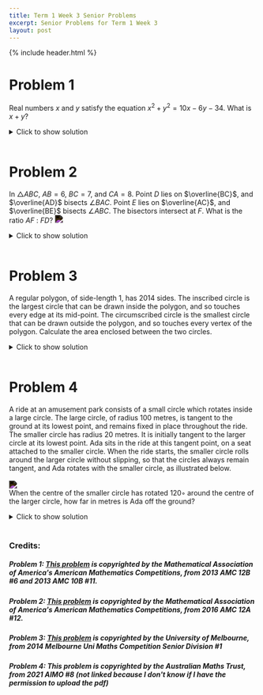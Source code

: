 ```yaml
---
title: Term 1 Week 3 Senior Problems
excerpt: Senior Problems for Term 1 Week 3
layout: post
---
```

{% include header.html %}

# Problem 1
Real numbers $x$ and $y$ satisfy the equation $x^2+y^2=10x-6y-34$. What is $x+y$?

<details>
<summary>Click to show solution</summary>
<h2>Solution 1</h2>
If we move every term dependent on $x$ or $y$ to the LHS, we get $x^2 - 10x + y^2 + 6y = -34$. Adding $34$ to both sides, we have $x^2 - 10x + y^2 + 6y + 34 = 0$. We can split the $34$ into $25$ and $9$ to get $(x - 5)^2 + (y + 3)^2 = 0$. Notice this is a circle with radius $0$, which only contains one point. So, the only point is $(5, -3)$, so the sum is $5 + (-3) = 2$.
<br>

<h2>Solution 2</h2>
If we move every term including $x$ or $y$ to the LHS, we get \[x^2 - 10x + y^2 + 6y = -34.\] We can complete the square to find that this equation becomes \[(x - 5)^2 + (y + 3)^2 = 0.\] Since the square of any real number is non-negative, we know that the sum is greater than or equal to $0$. Equality holds when the value inside the parentheses is equal to $0$. We find that \[(x,y) = (5,-3)\] and the sum we are looking for is \[5+(-3)=2\]
<br>

<h2>Video Solutions</h2>
The first one's better imo <br>
<a href="https://youtu.be/ba6w1OhXqOQ?t=1810">https://youtu.be/ba6w1OhXqOQ?t=1810</a> <br>
<a href="https://youtu.be/a-3CAo4CoWc">https://youtu.be/a-3CAo4CoWc</a>
</details>
<br>

# Problem 2
In $\triangle ABC$, $AB = 6$, $BC = 7$, and $CA = 8$. Point $D$ lies on $\overline{BC}$, and $\overline{AD}$ bisects $\angle BAC$. Point $E$ lies on $\overline{AC}$, and $\overline{BE}$ bisects $\angle ABC$. The bisectors intersect at $F$. What is the ratio $AF$ : $FD$?
<img src="https://latex.artofproblemsolving.com/5/0/b/50b0f8f69ee6677a5d5e89b5d864839232ff3faa.png" style="filter: invert(100%);">

<details>
<summary>Click to show solution</summary>
<h2>Solution 1</h2>
By the angle bisector theorem, $\frac{AB}{AE} = \frac{CB}{CE}$ <br>

$\frac{6}{AE} = \frac{7}{8 - AE}$ so $AE = \frac{48}{13}$ <br>

Similarly, $CD = 4$. <br> <br>

There are two ways to solve from here. <br>

<h3>First way:</h3>

Note that $DB = 7 - 4 = 3.$ By the angle bisector theorem on $\triangle ADB,$ $\frac{AF}{FD} = \frac{AB}{DB} = \frac{6}{3}.$ Thus the answer is $2 : 1$ <br>

<h3>Second way:</h3>

Now, we use mass points. Assign point $C$ a mass of $1$. <br>

$mC \cdot CD = mB \cdot DB$ , so $mB = \frac{4}{3}$ <br>

Similarly, $A$ will have a mass of $\frac{7}{6}$ <br>

$mD = mC + mB = 1 + \frac{4}{3} = \frac{7}{3}$ <br>

So $\frac{AF}{FD} = \frac{mD}{mA} = 2 : 1$ <br>
<br>

<h2>Solution 2</h2>
Denote $[\triangle{ABC}]$ as the area of triangle ABC and let $r$ be the inradius. Also, as above, use the angle bisector theorem to find that $BD = 3$. There are two ways to continue from here: <br><br>

$1.$ Note that $F$ is the incenter. Then, $\frac{AF}{FD} = \frac{[\triangle{AFB}]}{[\triangle{BFD}]} = \frac{AB * \frac{r}{2}}{BD * \frac{r}{2}} = \frac{AB}{BD} = 2 : 1$ <br> <br>

$2.$ Apply the angle bisector theorem on $\triangle{ABD}$ to get $\frac{AF}{FD} = \frac{AB}{BD} = \frac{6}{3} = 2 : 1$ <br>
<br>

<h2>Solution 3</h2>
Draw the third angle bisector, and denote the point where this bisector intersects $AB$ as $P$. Using angle bisector theorem, we see $AE=48/13 , EC=56/13, AP=16/5, PB=14/5$. Applying Van Aubel's Theorem, $AF/FD=(48/13)/(56/13) + (16/5)/(14/5)=(6/7)+(8/7)=14/7=2/1$, and so the answer is $2 : 1$.
<br><br>

<h2>Solution 4</h2>
One only needs the angle bisector theorem to solve this question.

The question asks for $AF:FD = \frac{AF}{FD}$. Apply the angle bisector theorem to $\triangle ABD$ to get \[\frac{AF}{FD} = \frac{AB}{BD}.\]

$AB = 6$ is given. To find $BD$, apply the angle bisector theorem to $\triangle BAC$ to get \[\frac{BD}{DC} = \frac{BA}{AC} = \frac{6}{8} = \frac{3}{4}.\]

Since \[BD + DC = BC = 7,\] it is immediately obvious that $BD = 3$, $DC = 4$ satisfies both equations.

Thus, \[AF:FD = AB:BD = 6:3 = 2 : 1.\]
<br>

</details>
<br>

# Problem 3
A regular polygon, of side-length 1, has 2014 sides. The inscribed circle is the largest circle that can be drawn inside the polygon, and so touches every edge at its mid-point. The circumscribed circle is the smallest circle that can be drawn outside the polygon, and so touches every vertex of the polygon. Calculate the area enclosed between the two circles.
<details>
<summary>Click to show solution</summary>
<h2>Solution</h2>
<img src="{{ site.baseurl }}/static/circleintrianglesol.png" style="filter: invert(100%);">
<br>
</details>
<br>

# Problem 4
A ride at an amusement park consists of a small circle which rotates inside a large circle. The large circle, of radius 100 metres, is tangent to the ground at its lowest point, and remains fixed in place throughout the ride. The smaller circle has radius 20 metres. It is initially tangent to the larger circle at its lowest point. Ada sits in the ride at this tangent point, on a seat attached to the smaller circle. When the ride starts, the smaller circle rolls around the larger circle without slipping, so that the circles always remain tangent, and Ada rotates with the smaller circle, as illustrated below.
<br><br><img src="{{ site.baseurl }}/static/hsadjhghdsaj.png" style="filter: invert(100%);"><br>
When the centre of the smaller circle has rotated 120◦ around the centre of the larger circle, how far in metres is Ada off the ground?
<details>
<summary>Click to show solution</summary>
<h2>Solution 1</h2>
Ada's final and initial positions are shown below. The centre of the larger circle is denoted $O$; the final position of the centre of smaller circle is denoted $C$; Ada's final position is denoted $E$. We drop a vertical line from $E$, denoting the point at the same height as $C$ by $D$. Similarly, we drop a vertical line from $C$, denoting the point at the same height as $O$ by $B$. <br><br>

<br><br><img src="{{ site.baseurl }}/static/hjjhasgdjkhjgsa.png" style="filter: invert(100%);"><br>

The arc traversed on the larger circle has length $100 \times \frac{2 \pi}{3}=\frac{200 \pi}{3}$. The circumference of the smaller circle is $40 \pi$. Since the smaller circle rotates without slipping, Ada's seat has rotated about the smaller circle's centre, and relative to the point of tangency of the two circles, through an angle of $360 \times \frac{200 \pi}{3} / 40 \pi=120 \times 5=600^{\circ}$. As $600=360+240$, this is one full revolution, plus a further $240^{\circ}$. Hence Ada's final position is $240^{\circ}$ clockwise from the point of tangency of the two circles, as shown. <br><br>
Ada's height off the ground is $A O+B C+D E$. Now $A O$ is the radius of the larger circle, which is $100 \mathrm{~m}$. Since $\angle B O C=120-90=30^{\circ}$, triangle $B O C$ has angles $30^{\circ}, 60^{\circ}, 90^{\circ}$. Its hypotenuse $O C$ is the difference between the radii of the circles, hence $100-20=80$. So, noting that $B O C$ is half an equilateral triangle of side length 80 , we observe $B C=40 \mathrm{~m}$. <br><br>
Since $O B$ and $C D$ are parallel, $\angle D C O=\angle C O B=30^{\circ}$. So $\angle D C E=240-30-180=30^{\circ}$. Thus triangle $C D E$ has angles $30^{\circ}, 60^{\circ}, 90^{\circ}$ and its hypotenuse is the radius of the smaller circle, 20. Again, recognising half an equilateral triangle, we obtain $D E=C E / 2=10$. <br><br>
Thus Ada's height off the ground, in metres, is $A O+B C+D E=100+40+10=\mathbf{1 5 0}$.
<br><br>

<h2>Solution 2</h2>
Ada's final and initial positions are shown below. The centre of the larger circle is denoted $O$; the final position of the centre of smaller circle is denoted $C$; Ada's final position is denoted $E$; the point of tangency of the two circles is denoted $T$. In $\triangle O S T, O S$ is horizontal and $S T$ is vertical. So $\angle S O T=120-90=30^{\circ}$. <br><br>

<img src="{{ site.baseurl }}/static/jknsmbgh.png" style="filter: invert(100%);"><br>

The arc traversed on the larger circle has length $100 \times \frac{2 \pi}{3}=\frac{200 \pi}{3}$. The circumference of the smaller circle is $40 \pi$. Since the smaller circle rotates without slipping, Ada's seat has rotated about the smaller circle's centre, and relative to the point of tangency of the two circles, through an angle of $360 \times \frac{200 \pi}{3} / 40 \pi=120 \times 5=600^{\circ}$. As $600=360+240$, this is one full revolution, plus a further $240^{\circ}$. Hence Ada's final position is $240^{\circ}$ clockwise from $T$, as shown. <br><br>

Since $C T$ is at $30^{\circ}$ to the horizontal, the angle at which $E C$ is above the horizontal is $240-180-30=30^{\circ}$. So $E$ and $T$ are at the same height above the ground. <br><br>

Since $\triangle O S T$ has angles $30^{\circ}, 90^{\circ}, 60^{\circ}$, it is half an equilateral triangle with side length 100 , hence $S T=O T / 2=50 \mathrm{~m}$. So Ada's height above the ground, in metres, is $T S+O A=50+100=\mathbf{1 5 0}$. <br><br>

<h3>Comment</h3>
The curve that Ada follows is called a hypocycloid. Students who know some trigonometry might know the parametric equations for a hypocycloid. <br><br>

Let $R$ be the radius of the large circle and $r$ the radius of the small circle. Place the centre of the large circle at the origin of Cartesian axes and start Ada at $(R, 0)$. Let $\theta$ be the angle from the positive $x$-axis to the line through the centres of both circles. Then the Cartesian coordinates for Ada are: <br><br>
$$
\begin{aligned}
&x=(R-r) \cos \theta+r \cos \left(\frac{R-r}{r} \theta\right) \\
&y=(R-r) \sin \theta-r \sin \left(\frac{R-r}{r} \theta\right)
\end{aligned}
$$
<br> In the present problem, we have $R=100, r=20$, and we want the $x$-coordinate when $\theta=120^{\circ}$. So $x=80 \cos 120+20 \cos (4 \times 120)=80 \cos 120+20 \cos 120=100 \cos 120=-50$. Hence the required height for Ada is $100+50=150$.
<br>
</details>
<br>

### Credits:
##### Problem 1: [This problem](https://artofproblemsolving.com/wiki/index.php/2013_AMC_12B_Problems/Problem_6) is copyrighted by the Mathematical Association of America's American Mathematics Competitions, from 2013 AMC 12B #6 and 2013 AMC 10B #11.
##### Problem 2: [This problem](https://artofproblemsolving.com/wiki/index.php/2016_AMC_12A_Problems/Problem_12) is copyrighted by the Mathematical Association of America's American Mathematics Competitions, from 2016 AMC 12A #12.
##### Problem 3: [This problem](https://mathscomp.ms.unimelb.edu.au/documents/181/2014SP.pdf) is copyrighted by the University of Melbourne, from 2014 Melbourne Uni Maths Competition Senior Division #1
##### Problem 4: This problem is copyrighted by the Australian Maths Trust, from 2021 AIMO #8 (not linked because I don't know if I have the permission to upload the pdf)